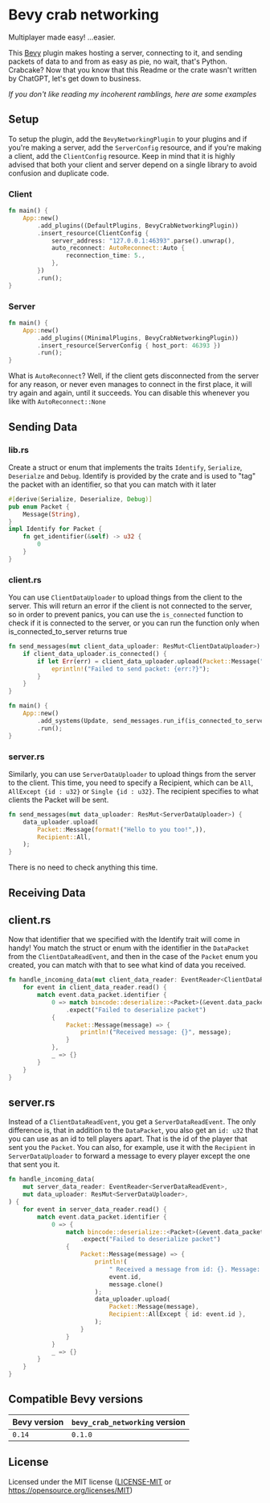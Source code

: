 # Bevy crab networking

Multiplayer made easy! ...easier.

This [Bevy](https://bevyengine.org/) plugin makes hosting a server, connecting to it, and sending packets of data to and from as easy as pie, no wait, that's Python. Crabcake? Now that you know that this Readme or the crate wasn't written by ChatGPT, let's get down to business.

_If you don't like reading my incoherent ramblings, here are some examples_

## Setup

To setup the plugin, add the `BevyNetworkingPlugin` to your plugins and if you're making a server, add the `ServerConfig` resource, and if you're making a client, add the `ClientConfig` resource.
Keep in mind that it is highly advised that both your client and server depend on a single library to avoid confusion and duplicate code.


### Client
```rust
fn main() {
    App::new()
        .add_plugins((DefaultPlugins, BevyCrabNetworkingPlugin))
        .insert_resource(ClientConfig {
            server_address: "127.0.0.1:46393".parse().unwrap(),
            auto_reconnect: AutoReconnect::Auto {
                reconnection_time: 5.,
            },
        })
        .run();
}
```
### Server
```rust
fn main() {
    App::new()
        .add_plugins((MinimalPlugins, BevyCrabNetworkingPlugin))
        .insert_resource(ServerConfig { host_port: 46393 })
        .run();
}
```
What is `AutoReconnect`? Well, if the client gets disconnected from the server for any reason, or never even manages to connect in the first place, it will try again and again, until it succeeds.
You can disable this whenever you like with `AutoReconnect::None`

## Sending Data

### lib.rs

Create a struct or enum that implements the traits `Identify`, `Serialize`, `Deserialze` and `Debug`. Identify is provided by the crate and is used to "tag" the packet with an identifier, so that you can match with it later
```rust
#[derive(Serialize, Deserialize, Debug)]
pub enum Packet {
    Message(String),
}
impl Identify for Packet {
    fn get_identifier(&self) -> u32 {
        0
    }
}
```

### client.rs

You can use `ClientDataUploader` to upload things from the client to the server. This will return an error if the client is not connected to the server, so in order to prevent panics, you can use the `is_connected` function to check if it is connected to the server, or you can run the function only when is_connected_to_server returns true

```rust
fn send_messages(mut client_data_uploader: ResMut<ClientDataUploader>) {
    if client_data_uploader.is_connected() {
        if let Err(err) = client_data_uploader.upload(Packet::Message("hello".into())) {
            eprintln!("Failed to send packet: {err:?}");
        }
    }
}
```
```rust
fn main() {
    App::new()
        .add_systems(Update, send_messages.run_if(is_connected_to_server))
        .run();
}
```

### server.rs

Similarly, you can use `ServerDataUploader` to upload things from the server to the client. This time, you need to specify a Recipient, which can be `All`, `AllExcept {id : u32}` or `Single {id : u32}`. The recipient specifies to what clients the Packet will be sent.

```rust
fn send_messages(mut data_uploader: ResMut<ServerDataUploader>) {
    data_uploader.upload(
        Packet::Message(format!("Hello to you too!",)),
        Recipient::All,
    );
}
```
There is no need to check anything this time.

## Receiving Data

## client.rs

Now that identifier that we specified with the Identify trait will come in handy!
You match the struct or enum with the identifier in the `DataPacket` from the `ClientDataReadEvent`, and then in the case of the `Packet` enum you created, you can match with that to see what kind of data you received.

```rust
fn handle_incoming_data(mut client_data_reader: EventReader<ClientDataReadEvent>) {
    for event in client_data_reader.read() {
        match event.data_packet.identifier {
            0 => match bincode::deserialize::<Packet>(&event.data_packet.bytes)
                .expect("Failed to deserialize packet")
            {
                Packet::Message(message) => {
                    println!("Received message: {}", message);
                }
            },
            _ => {}
        }
    }
}

```

## server.rs

Instead of a `ClientDataReadEvent`, you get a `ServerDataReadEvent`. The only difference is, that in addition to the `DataPacket`, you also get an `id: u32` that you can use as an id to tell players apart. That is the id of the player that sent you the `Packet`. You can also, for example, use it with the `Recipient` in `ServerDataUploader` to forward a message to every player except the one that sent you it.

```rust
fn handle_incoming_data(
    mut server_data_reader: EventReader<ServerDataReadEvent>,
    mut data_uploader: ResMut<ServerDataUploader>,
) {
    for event in server_data_reader.read() {
        match event.data_packet.identifier {
            0 => {
                match bincode::deserialize::<Packet>(&event.data_packet.bytes)
                    .expect("Failed to deserialize packet")
                {
                    Packet::Message(message) => {
                        println!(
                            " Received a message from id: {}. Message: {}",
                            event.id,
                            message.clone()
                        );
                        data_uploader.upload(
                            Packet::Message(message),
                            Recipient::AllExcept { id: event.id },
                        );
                    }
                }
            }
            _ => {}
        }
    }
}
```

## Compatible Bevy versions

| Bevy version | `bevy_crab_networking` version |
|:-------------|:----------------------------|
| `0.14`       | `0.1.0`                     |

## License

Licensed under the MIT license ([LICENSE-MIT](/LICENSE-MIT) or https://opensource.org/licenses/MIT)